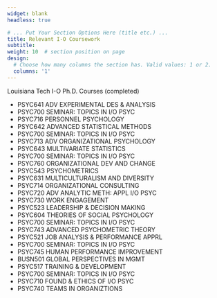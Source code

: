 ```yaml
---
widget: blank
headless: true

# ... Put Your Section Options Here (title etc.) ...
title: Relevant I-O Coursework
subtitle:
weight: 10  # section position on page
design:
  # Choose how many columns the section has. Valid values: 1 or 2.
  columns: '1'
---
```


Louisiana Tech I-O Ph.D. Courses (completed)
- PSYC641 ADV EXPERIMENTAL DES & ANALYSIS  
- PSYC700 SEMINAR: TOPICS IN I/O PSYC      
- PSYC716 PERSONNEL PSYCHOLOGY             
- PSYC642 ADVANCED STATISTICAL METHODS     
- PSYC700 SEMINAR: TOPICS IN I/O PSYC      
- PSYC713 ADV ORGANIZATIONAL PSYCHOLOGY     
- PSYC643 MULTIVARIATE STATISTICS      
- PSYC700 SEMINAR: TOPICS IN I/O PSYC  
- PSYC760 ORGANIZATIONAL DEV AND CHANGE
- PSYC543 PSYCHOMETRICS    
- PSYC631 MULTICULTURALISM AND DIVERSITY
- PSYC714 ORGANIZATIONAL CONSULTING
- PSYC720 ADV ANALYTIC METH: APPL I/O PSYC
- PSYC730 WORK ENGAGEMENT 
- PSYC523 LEADERSHIP & DECISION MAKING 
- PSYC604 THEORIES OF SOCIAL PSYCHOLOGY
- PSYC700 SEMINAR: TOPICS IN I/O PSYC 
- PSYC743 ADVANCED PSYCHOMETRIC THEORY
- PSYC521 JOB ANALYSIS & PERFORMANCE APPRL
- PSYC700 SEMINAR: TOPICS IN I/O PSYC 
- PSYC745 HUMAN PERFORMANCE IMPROVEMENT
- BUSN501 GLOBAL PERSPECTIVES IN MGMT
- PSYC517 TRAINING & DEVELOPMENT    
- PSYC700 SEMINAR: TOPICS IN I/O PSYC 
- PSYC710 FOUND & ETHICS OF I/O PSYC  
- PSYC740 TEAMS IN ORGANIZTIONS  
